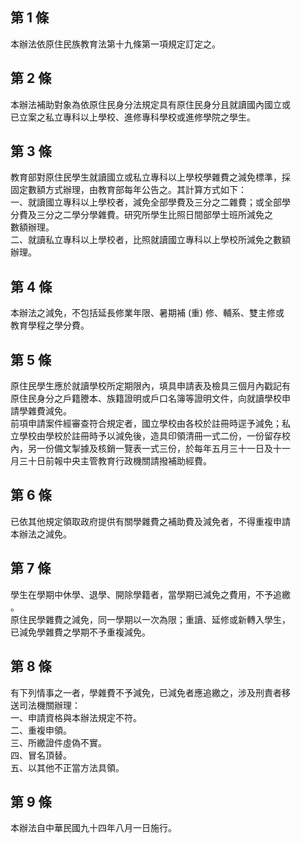 第 1 條
-------
本辦法依原住民族教育法第十九條第一項規定訂定之。

第 2 條
-------
本辦法補助對象為依原住民身分法規定具有原住民身分且就讀國內國立或  
已立案之私立專科以上學校、進修專科學校或進修學院之學生。

第 3 條
-------
教育部對原住民學生就讀國立或私立專科以上學校學雜費之減免標準，採  
固定數額方式辦理，由教育部每年公告之。其計算方式如下：  
一、就讀國立專科以上學校者，減免全部學費及三分之二雜費；或全部學  
    分費及三分之二學分學雜費。研究所學生比照日間部學士班所減免之  
    數額辦理。  
二、就讀私立專科以上學校者，比照就讀國立專科以上學校所減免之數額  
    辦理。

第 4 條
-------
本辦法之減免，不包括延長修業年限、暑期補 (重) 修、輔系、雙主修或  
教育學程之學分費。

第 5 條
-------
原住民學生應於就讀學校所定期限內，填具申請表及檢具三個月內戳記有  
原住民身分之戶籍謄本、族籍證明或戶口名簿等證明文件，向就讀學校申  
請學雜費減免。  
前項申請案件經審查符合規定者，國立學校由各校於註冊時逕予減免；私  
立學校由學校於註冊時予以減免後，造具印領清冊一式二份，一份留存校  
內，另一份備文掣據及核銷一覽表一式三份，於每年五月三十一日及十一  
月三十日前報中央主管教育行政機關請撥補助經費。

第 6 條
-------
已依其他規定領取政府提供有關學雜費之補助費及減免者，不得重複申請  
本辦法之減免。

第 7 條
-------
學生在學期中休學、退學、開除學籍者，當學期已減免之費用，不予追繳  
。  
原住民學雜費之減免，同一學期以一次為限；重讀、延修或新轉入學生，  
已減免學雜費之學期不予重複減免。

第 8 條
-------
有下列情事之一者，學雜費不予減免，已減免者應追繳之，涉及刑責者移  
送司法機關辦理：  
一、申請資格與本辦法規定不符。  
二、重複申領。  
三、所繳證件虛偽不實。  
四、冒名頂替。  
五、以其他不正當方法具領。

第 9 條
-------
本辦法自中華民國九十四年八月一日施行。

